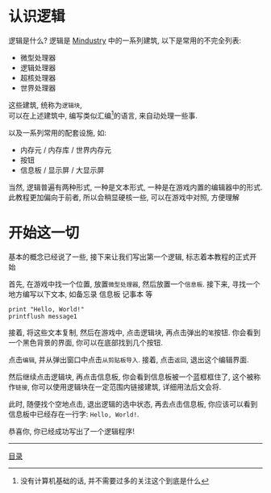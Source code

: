# 认识逻辑
逻辑是什么? 逻辑是 [Mindustry] 中的一系列建筑, 以下是常用的不完全列表:

- 微型处理器
- 逻辑处理器
- 超核处理器
- 世界处理器

这些建筑, 统称为`逻辑块`,\
可以在上述建筑中, 编写类似汇编[^1]的语言, 来自动处理一些事.

以及一系列常用的配套设施, 如:

- 内存元 / 内存库 / 世界内存元
- 按钮
- 信息板 / 显示屏 / 大显示屏

当然, 逻辑普遍有两种形式, 一种是文本形式, 一种是在游戏内置的编辑器中的形式.
此教程更加偏向于前者, 所以会稍显硬核一些, 可以在游戏中对照, 方便理解

# 开始这一切
基本的概念已经说了一些, 接下来让我们写出第一个逻辑, 标志着本教程的正式开始

首先, 在游戏中找一个位置, 放置`微型处理器`, 然后放置一个`信息板`.
接下来, 寻找一个地方编写以下文本, 如备忘录 信息板 记事本 等
```
print "Hello, World!"
printflush message1
```
接着, 将这些文本复制, 然后在游戏中, 点击逻辑块, 再点击弹出的`笔`按钮.
你会看到一个黑色背景的界面, 你可以在底部找到几个按钮.

点击`编辑`, 并从弹出窗口中点击`从剪贴板导入`.
接着, 点击`返回`, 退出这个编辑界面.

然后继续点击逻辑块, 再点击信息板, 你会看到信息板被一个蓝框框住了,
这个被称作`链接`, 你可以使用逻辑块在一定范围内链接建筑, 详细用法后文会将.

此时, 随便找个空地点击, 退出逻辑的选中状态,
再去点击信息板, 你应该可以看到信息板中已经存在一行字: `Hello, World!`.

恭喜你, 你已经成功写出了一个逻辑程序!

[Mindustry]: https://github.com/Anuken/Mindustry
[^1]: 没有计算机基础的话, 并不需要过多的关注这个到底是什么


---
[目录](./README.md)
